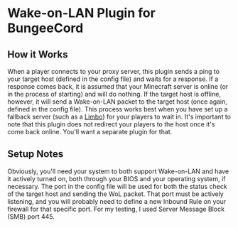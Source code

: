 #  Wake-on-LAN Plugin for BungeeCord

## How it Works

When a player connects to your proxy server, this plugin sends a ping to your target host (defined in the config file) and waits for a response. If a response comes back, it is assumed that your Minecraft server is online (or in the process of starting) and will do nothing. If the target host is offline, however, it will send a Wake-on-LAN packet to the target host (once again, defined in the config file). This process works best when you have set up a fallback server (such as a [Limbo](https://www.spigotmc.org/resources/limbo-standalone-server-lightweight-solution-for-afk-or-waiting-rooms-in-your-server-network.82468/)) for your players to wait in. It's important to note that this plugin does not redirect your players to the host once it's come back online. You'll want a separate plugin for that.

## Setup Notes

Obviously, you'll need your system to both support Wake-on-LAN and have it actively turned on, both through your BIOS and your operating system, if necessary. The port in the config file will be used for both the status check of the target host and sending the WoL packet. That port must be actively listening, and you will probably need to define a new Inbound Rule on your firewall for that specific port. For my testing, I used Server Message Block (SMB) port 445.
